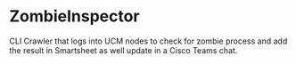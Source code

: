 # ZombieInspector
CLI Crawler that logs into UCM nodes to check for zombie process and add the result in Smartsheet as well update in a Cisco Teams chat. 
